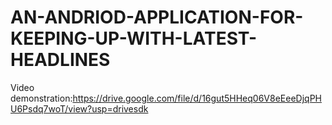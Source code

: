 # AN-ANDRIOD-APPLICATION-FOR-KEEPING-UP-WITH-LATEST-HEADLINES
Video demonstration:https://drive.google.com/file/d/16gut5HHeq06V8eEeeDjqPHU6Psdq7woT/view?usp=drivesdk
